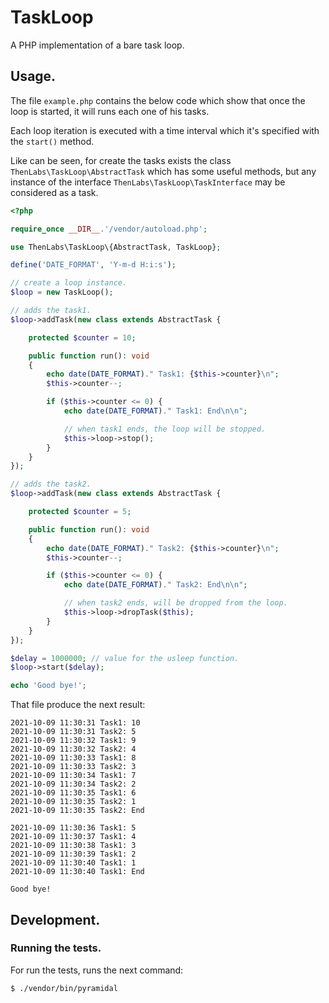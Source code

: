 
# TaskLoop

A PHP implementation of a bare task loop.

## Usage.

The file `example.php` contains the below code which show that once the loop is started, it will runs each one of his tasks.

Each loop iteration is executed with a time interval which it's specified with the `start()` method.

Like can be seen, for create the tasks exists the class `ThenLabs\TaskLoop\AbstractTask` which has some useful methods, but any instance of the interface `ThenLabs\TaskLoop\TaskInterface` may be considered as a task.

```php
<?php

require_once __DIR__.'/vendor/autoload.php';

use ThenLabs\TaskLoop\{AbstractTask, TaskLoop};

define('DATE_FORMAT', 'Y-m-d H:i:s');

// create a loop instance.
$loop = new TaskLoop();

// adds the task1.
$loop->addTask(new class extends AbstractTask {

    protected $counter = 10;

    public function run(): void
    {
        echo date(DATE_FORMAT)." Task1: {$this->counter}\n";
        $this->counter--;

        if ($this->counter <= 0) {
            echo date(DATE_FORMAT)." Task1: End\n\n";

            // when task1 ends, the loop will be stopped.
            $this->loop->stop();
        }
    }
});

// adds the task2.
$loop->addTask(new class extends AbstractTask {

    protected $counter = 5;

    public function run(): void
    {
        echo date(DATE_FORMAT)." Task2: {$this->counter}\n";
        $this->counter--;

        if ($this->counter <= 0) {
            echo date(DATE_FORMAT)." Task2: End\n\n";

            // when task2 ends, will be dropped from the loop.
            $this->loop->dropTask($this);
        }
    }
});

$delay = 1000000; // value for the usleep function.
$loop->start($delay);

echo 'Good bye!';
```

That file produce the next result:

```
2021-10-09 11:30:31 Task1: 10
2021-10-09 11:30:31 Task2: 5
2021-10-09 11:30:32 Task1: 9
2021-10-09 11:30:32 Task2: 4
2021-10-09 11:30:33 Task1: 8
2021-10-09 11:30:33 Task2: 3
2021-10-09 11:30:34 Task1: 7
2021-10-09 11:30:34 Task2: 2
2021-10-09 11:30:35 Task1: 6
2021-10-09 11:30:35 Task2: 1
2021-10-09 11:30:35 Task2: End

2021-10-09 11:30:36 Task1: 5
2021-10-09 11:30:37 Task1: 4
2021-10-09 11:30:38 Task1: 3
2021-10-09 11:30:39 Task1: 2
2021-10-09 11:30:40 Task1: 1
2021-10-09 11:30:40 Task1: End

Good bye!
```

## Development.

### Running the tests.

For run the tests, runs the next command:

    $ ./vendor/bin/pyramidal
